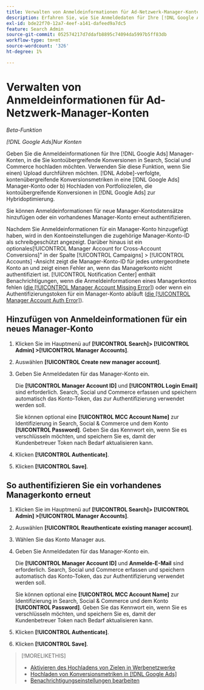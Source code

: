 ```yaml
---
title: Verwalten von Anmeldeinformationen für Ad-Netzwerk-Manager-Konten
description: Erfahren Sie, wie Sie Anmeldedaten für Ihre [!DNL Google Ads] Manager-Konten.
exl-id: bde22f70-12a7-4eef-a141-dafeed9a7dc5
feature: Search Admin
source-git-commit: 052574217d7ddafb8895c74094da5997b5ff83db
workflow-type: tm+mt
source-wordcount: '326'
ht-degree: 1%

---
```


# Verwalten von Anmeldeinformationen für Ad-Netzwerk-Manager-Konten

*Beta-Funktion*

*[!DNL Google Ads]Nur Konten*

Geben Sie die Anmeldeinformationen für Ihre [!DNL Google Ads] Manager-Konten, in die Sie kontoübergreifende Konversionen in Search, Social und Commerce hochladen möchten. Verwenden Sie diese Funktion, wenn Sie einen) Upload durchführen möchten. [!DNL Adobe]-verfolgte, kontenübergreifende Konversionsmetriken in eine [!DNL Google Ads] Manager-Konto oder b) Hochladen von Portfoliozielen, die kontoübergreifende Konversionen in [!DNL Google Ads] zur Hybridoptimierung.

<!-- [Maybe later: and c) sync conversion value rules for accounts that use cross-account conversion tracking with Google Ads.] -->

Sie können Anmeldeinformationen für neue Manager-Kontodatensätze hinzufügen oder ein vorhandenes Manager-Konto erneut authentifizieren.

Nachdem Sie Anmeldeinformationen für ein Manager-Konto hinzugefügt haben, wird in den Kontoeinstellungen die zugehörige Manager-Konto-ID als schreibgeschützt angezeigt. Darüber hinaus ist ein optionales[!UICONTROL Manager Account for Cross-Account Conversions]&quot; in der Spalte [!UICONTROL Campaigns] > [!UICONTROL Accounts] -Ansicht zeigt die Manager-Konto-ID für jedes untergeordnete Konto an und zeigt einen Fehler an, wenn das Managerkonto nicht authentifiziert ist. [!UICONTROL Notification Center] enthält Benachrichtigungen, wenn die Anmeldeinformationen eines Managerkontos fehlen ([die [!UICONTROL Manager Account Missing Error]](/help/search-social-commerce/notifications/notification-about.md)) oder wenn ein Authentifizierungstoken für ein Manager-Konto abläuft ([die [!UICONTROL Manager Account Auth Error]](/help/search-social-commerce/notifications/notification-about.md)).

## Hinzufügen von Anmeldeinformationen für ein neues Manager-Konto

1. Klicken Sie im Hauptmenü auf **[!UICONTROL Search]> [!UICONTROL Admin] >[!UICONTROL Manager Accounts]**.

1. Auswählen **[!UICONTROL Create new manager account]**.

1. Geben Sie Anmeldedaten für das Manager-Konto ein.

   Die **[!UICONTROL Manager Account ID]** und **[!UICONTROL Login Email]** sind erforderlich. Search, Social und Commerce erfassen und speichern automatisch das Konto-Token, das zur Authentifizierung verwendet werden soll.

   Sie können optional eine **[!UICONTROL MCC Account Name]** zur Identifizierung in Search, Social &amp; Commerce und dem Konto **[!UICONTROL Password]**. Geben Sie das Kennwort ein, wenn Sie es verschlüsseln möchten, und speichern Sie es, damit der Kundenbetreuer Token nach Bedarf aktualisieren kann.

1. Klicken **[!UICONTROL Authenticate]**.

1. Klicken **[!UICONTROL Save]**.

## So authentifizieren Sie ein vorhandenes Managerkonto erneut

1. Klicken Sie im Hauptmenü auf **[!UICONTROL Search]> [!UICONTROL Admin] >[!UICONTROL Manager Accounts]**.

1. Auswählen **[!UICONTROL Reauthenticate existing manager account]**.

1. Wählen Sie das Konto Manager aus.

1. Geben Sie Anmeldedaten für das Manager-Konto ein.

   Die **[!UICONTROL Manager Account ID]** und **Anmelde-E-Mail** sind erforderlich. Search, Social und Commerce erfassen und speichern automatisch das Konto-Token, das zur Authentifizierung verwendet werden soll.

   Sie können optional eine **[!UICONTROL MCC Account Name]** zur Identifizierung in Search, Social &amp; Commerce und dem Konto **[!UICONTROL Password]**. Geben Sie das Kennwort ein, wenn Sie es verschlüsseln möchten, und speichern Sie es, damit der Kundenbetreuer Token nach Bedarf aktualisieren kann.

1. Klicken **[!UICONTROL Authenticate]**.

1. Klicken **[!UICONTROL Save]**.

>[!MORELIKETHIS]
>
>* [Aktivieren des Hochladens von Zielen in Werbenetzwerke](/help/search-social-commerce/tools/objective-upload-to-networks.md)
>* [Hochladen von Konversionsmetriken in [!DNL Google Ads]](/help/search-social-commerce/tools/conversion-metrics-upload-to-google.md)
>* [Benachrichtigungseinstellungen bearbeiten](/help/search-social-commerce/notifications/notification-edit.md)

